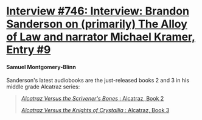 # [Interview #746: Interview: Brandon Sanderson on (primarily) The Alloy of Law and narrator Michael Kramer, Entry #9](https://www.theoryland.com/intvmain.php?i=746#9)

#### Samuel Montgomery-Blinn

Sanderson's latest audiobooks are the just-released books 2 and 3 in his middle grade Alcatraz series:

> [*Alcatraz Versus the Scrivener's Bones*
> : Alcatraz, Book 2](http://www.audible.com/pd/ref=sr_1_9?asin=B007L772XI&qid=1332460857&sr=1-9)
>   
> [*Alcatraz Versus the Knights of Crystallia*
> : Alcatraz, Book 3](http://www.audible.com/pd/ref=sr_1_12?asin=B007L779NG&qid=1332460857&sr=1-12)


